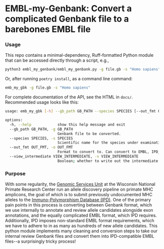 # EMBL-my-Genbank: Convert a complicated Genbank file to a barebones EMBL file

### Usage

This repo contains a minimal-dependency, Ruff-formatted Python module that can be accessed directly through a script, e.g.,

```bash
python3 embl_my_genbank/embl_my_genbank.py -g file.gb -s "Homo sapiens"
```

Or, after running `poetry install`, as a command line command:

```bash
emb_my_gbk -g file.gb -s "Homo sapiens"
```

For complete documentation of the API, see the HTML in `docs/`. Recommended usage looks like this:

```bash
usage: emb_my_gbk [-h] --gb_path GB_PATH --species SPECIES [--out_fmt OUT_FMT] [--view_intermediate VIEW_INTERMEDIATE]

options:
  -h, --help            show this help message and exit
  --gb_path GB_PATH, -g GB_PATH
                        Genbank file to be converted.
  --species SPECIES, -s SPECIES
                        Scientific name for the species under examination.
  --out_fmt OUT_FMT, -o OUT_FMT
                        Format to convert to. Can convert to EMBL, IPD_EMBL, and FASTA.
  --view_intermediate VIEW_INTERMEDIATE, -v VIEW_INTERMEDIATE
                        Boolean; whether to write out the intermediate cleaned Genbank file for inspection.
```

### Purpose

With some regularity, the [Genomic Services Unit](https://primate.wisc.edu/research-services/genomics-services/) at the Wisconsin National Primate Research Center run an allele discovery pipeline on primate MHC amplicons, the goal of which is to submit previously undocumented MHC alleles to the [Immuno-Polymorphism Database (IPD)](https://www.ebi.ac.uk/ipd/). One of the primary pain points in this process is converting between Genbank format, which we use internally to annotate and review allele candidates alongside exon annotations, and the equally complicated EMBL format, which IPD requires. Additionally, IPD imposes non-standard EMBL format requirements, which we have to adhere to in as many as hundreds of new allele candidates. This python module implements many cleaning and conversion steps to take our internal review Genbank files and convert them into IPD-compatible EMBL files--a surprisingly tricky process!
